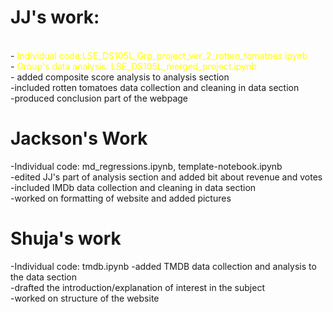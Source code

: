 # JJ's work:
<br>
- <span style="color:yellow"> Individual code:LSE_DS105L_Grp_project_ver_2_rotten_tomatoes.ipynb </span>

<br>
- <span style="color:yellow"> Group's data analysis: LSE_DS105L_merged_project.ipynb </span> 
<br>
- added composite score analysis to analysis section
<br>
-included rotten tomatoes data collection and cleaning in data section 
<br>
-produced conclusion part of the webpage

# Jackson's Work

-Individual code: md_regressions.ipynb, template-notebook.ipynb <br>
-edited JJ's part of analysis section and added bit about revenue and votes <br>
-included IMDb data collection and cleaning in data section <br>
-worked on formatting of website and added pictures


# Shuja's work

-Individual code: tmdb.ipynb
-added TMDB data collection and analysis to the data section <br>
-drafted the introduction/explanation of interest in the subject <br>
-worked on structure of the website
